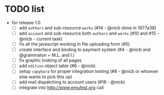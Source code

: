 # TODO list

* for release 1.0
  - [ ] add `authors` and sub-resource `works` (#14 - @nicb done in 1677a38)
  - [ ] add `account` and sub-resource both `authors` and `works` (#10 and #15 - @nicb - current task)
  - [ ] fix all the javascript working in file uploading form (#5)
  - [ ] create interface and binding to payment system (#4 - @nicb and @grammaton + M.L. and I.)
  - [ ] fix graphic looking of all pages
  - [ ] add `edition` object table (#6 - @nicb)
  - [ ] setup `capybara` for proper integration testing (#8 - @nicb or whoever else wants to pick this up)
  - [ ] add mail dispatching to account users (#18 - @nicb)
  - [ ] integrate into http://www.emufest.org call
